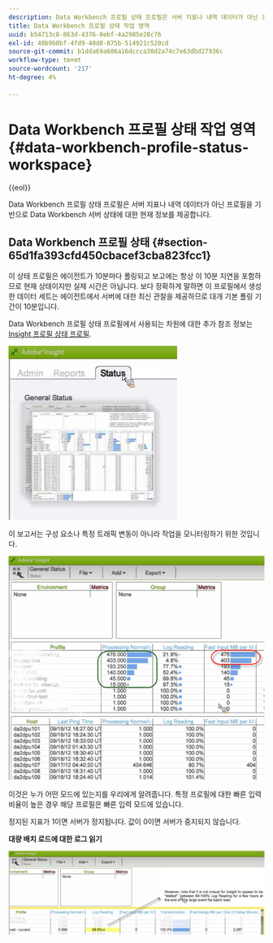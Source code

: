 ```yaml
---
description: Data Workbench 프로필 상태 프로필은 서버 지표나 내역 데이터가 아닌 프로필을 기반으로 Data Workbench 서버 상태에 대한 현재 정보를 제공합니다.
title: Data Workbench 프로필 상태 작업 영역
uuid: b54713c8-863d-4376-8ebf-4a2985e28c76
exl-id: 40b9b0bf-4fd9-48d8-875b-514921c520cd
source-git-commit: b1dda69a606a16dccca30d2a74c7e63dbd27936c
workflow-type: tm+mt
source-wordcount: '217'
ht-degree: 4%

---
```


# Data Workbench 프로필 상태 작업 영역{#data-workbench-profile-status-workspace}

{{eol}}

Data Workbench 프로필 상태 프로필은 서버 지표나 내역 데이터가 아닌 프로필을 기반으로 Data Workbench 서버 상태에 대한 현재 정보를 제공합니다.

## Data Workbench 프로필 상태 {#section-65d1fa393cfd450cbacef3cba823fcc1}

이 상태 프로필은 에이전트가 10분마다 폴링되고 보고에는 항상 이 10분 지연을 포함하므로 현재 상태이지만 실제 시간은 아닙니다. 보다 정확하게 말하면 이 프로필에서 생성한 데이터 세트는 에이전트에서 서버에 대한 최신 관찰을 제공하므로 대개 기본 폴링 기간이 10분입니다.

Data Workbench 프로필 상태 프로필에서 사용되는 차원에 대한 추가 참조 정보는 [Insight 프로필 상태 프로필](../../../home/monitoring-installation/monitoring-profiles/monitoring-profile-using.md#concept-d4cd7da41c8a42bab4aea25418264e64).

![](assets/Status_General_Status.png)

이 보고서는 구성 요소나 특정 트래픽 변동이 아니라 작업을 모니터링하기 위한 것입니다.

![](assets/Status_General_page.png)

이것은 누가 어떤 모드에 있는지를 우리에게 알려줍니다. 특정 프로필에 대한 빠른 입력 비율이 높은 경우 해당 프로필은 빠른 입력 모드에 있습니다.

정지된 지표가 1이면 서버가 정지됩니다. 값이 0이면 서버가 중지되지 않습니다.

**대량 배치 로드에 대한 로그 읽기**

![](assets/Status_General_stalled_log.png)
